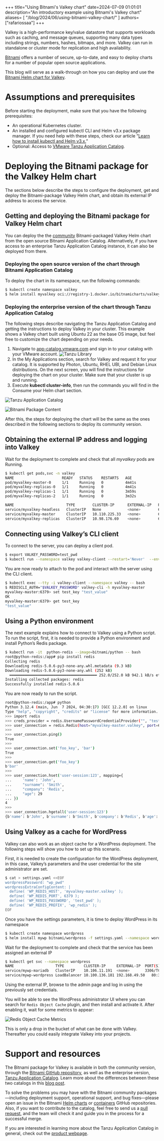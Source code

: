 +++
title="Using Bitnami's Valkey chart"
date=2024-07-09 01:01:01
description="An introductory example using Bitnami's Valkey chart"
aliases= [
    "/blog/2024/06/using-bitnami-valkey-chart/"
]
authors=["rafariossaa"]
+++

Valkey is a high-performance key/value datastore that supports workloads such as caching, and message queues, supporting many data types including strings, numbers, hashes, bitmaps, and more. Valkey can run in standalone or cluster mode for replication and high availability.

[Bitnami](https://bitnami.com/) offers a number of secure, up-to-date, and easy to deploy charts for a number of popular open source applications.

This blog will serve as a walk-through on how you can deploy and use the [Bitnami Helm chart for Valkey](https://github.com/bitnami/charts/tree/main/bitnami/valkey).

# Assumptions and prerequisites

Before starting the deployment, make sure that you have the following prerequisites:
- An operational Kubernetes cluster.
- An installed and configured kubectl CLI and Helm v3.x package manager. If you need help with these steps, check our article “[Learn how to install kubectl and Helm v3.x.](https://docs.bitnami.com/kubernetes/get-started-kubernetes#step-3-install-kubectl-command-line)”
- Optional: Access to [VMware Tanzu Application Catalog](https://app-catalog.vmware.com/catalog).

# Deploying the Bitnami package for the Valkey Helm chart

The sections below describe the steps to configure the deployment, get and deploy the Bitnami-package Valkey Helm chart, and obtain its external IP address to access the service.

## Getting and deploying the Bitnami package for Valkey Helm chart

You can deploy the the [community](https://github.com/bitnami/charts/blob/main/LICENSE.md) Bitnami-packaged Valkey Helm chart from the open source Bitnami Application Catalog. Alternatively, if you have access to an enterprise Tanzu Application Catalog instance, it can also be deployed from there.

### Deploying the open source version of the chart through Bitnami Application Catalog

To deploy the chart in its namespace, run the following commands:

```bash
$ kubectl create namespace valkey
$ helm install myvalkey oci://registry-1.docker.io/bitnamicharts/valkey --set auth.enabled=true --set auth.password=test_pwd --namespace valkey
```

### Deploying the enterprise version of the chart through Tanzu Application Catalog

The following steps describe navigating the Tanzu Application Catalog and getting the instructions to deploy Valkey in your cluster. This example shows a Valkey chart built using Ubuntu 22 as the base OS image, but feel free to customize the chart depending on your needs.

1. Navigate to [app-catalog.vmware.com](https://app-catalog.vmware.com) and sign in to your catalog with your VMware account.
![Tanzu Library](images/using-bitnami-valkey-chart_1.png)
3. In the My Applications section, search for Valkey and request it for your catalog. It is supported by Photon, Ubuntu, RHEL UBI, and Debian Linux distributions. On the next screen, you will find the instructions for deploying the chart on your cluster. Make sure that your cluster is up and running.
4. Execute **kubectl cluster-info**, then run the commands you will find in the Consume your Helm chart section.

![Tanzu Application Catalog](images/using-bitnami-valkey-chart_2.png)

![Bitnami Package Content](images/using-bitnami-valkey-chart_3.png)

After this, the steps for deploying the chart will be the same as the ones described in the following sections to deploy its community version.

## Obtaining the external IP address and logging into Valkey

Wait for the deployment to complete and check that all *myvalkey* pods are Running.

```bash
$ kubectl get pods,svc -n valkey
NAME                      READY   STATUS    RESTARTS   AGE
pod/myvalkey-master-0     1/1     Running   0          4m41s
pod/myvalkey-replicas-0   1/1     Running   0          4m41s
pod/myvalkey-replicas-1   1/1     Running   0          3m59s
pod/myvalkey-replicas-2   1/1     Running   0          3m32s

NAME                        TYPE        CLUSTER-IP      EXTERNAL-IP   PORT(S)    AGE
service/myvalkey-headless   ClusterIP   None            <none>        6379/TCP   4m41s
service/myvalkey-master     ClusterIP   10.110.225.33   <none>        6379/TCP   4m41s
service/myvalkey-replicas   ClusterIP   10.98.176.69    <none>        6379/TCP   4m41s
```

## Connecting using Valkey’s CLI client

To connect to the server, you can deploy a client pod.

```bash
$ export VALKEY_PASSWORD=test_pwd
$ kubectl run --namespace valkey valkey-client --restart='Never'  --env VALKEY_PASSWORD=$VALKEY_PASSWORD  --image docker.io/bitnami/valkey:7.2.5-debian-12-r5 --command -- sleep infinity
```

You are now ready to attach to the pod and interact with the server using the CLI client.

```bash
$ kubectl exec --tty -i valkey-client --namespace valkey -- bash
$ REDISCLI_AUTH="$VALKEY_PASSWORD" valkey-cli -h myvalkey-master
myvalkey-master:6379> set test_key "test_value"
OK
myvalkey-master:6379> get test_key
"test_value"
```

## Using a Python environment

The next example explains how to connect to Valkey using a Python script. To run the script, first, it is needed to provide a Python environment and install Python’s Redis package.

```bash
$ kubectl run -it  python-redis --image=bitnami/python -- bash
root@python-redis:/app# pip install redis
Collecting redis
Downloading redis-5.0.6-py3-none-any.whl.metadata (9.3 kB)
Downloading redis-5.0.6-py3-none-any.whl (252 kB)
  ━━━━━━━━━━━━━━━━━━━━━━━━━━━━━━━━━━━━━━━━ 252.0/252.0 kB 942.1 kB/s eta 0:00:00
Installing collected packages: redis
Successfully installed redis-5.0.6
```

You are now ready to run the script.

```bash
root@python-redis:/app# python
Python 3.12.4 (main, Jun  7 2024, 04:30:17) [GCC 12.2.0] on linux
Type "help", "copyright", "credits" or "license" for more information.
>>> import redis
>>> creds_provider = redis.UsernamePasswordCredentialProvider("", "test_pwd")
>>> user_connection = redis.Redis(host="myvalkey-master.valkey", port=6379, credential_provider=creds_provider)
>>>
>>> user_connection.ping()
True
>>>
>>> user_connection.set('foo_key', 'bar')
True
>>>
>>> user_connection.get('foo_key')
b'bar'
>>>
>>> user_connection.hset('user-session:123', mapping={
...     'name': 'John',
...     "surname": 'Smith',
...     "company": 'Redis',
...     "age": 29
... })
4
>>>
>>> user_connection.hgetall('user-session:123')
{b'name': b'John', b'surname': b'Smith', b'company': b'Redis', b'age': b'29'}
```

## Using Valkey as a cache for WordPress

Valkey can also work as an object cache for a WordPress deployment. The following steps will show you how to set up this scenario.

First, it is needed to create the configuration for the WordPress deployment, in this case, Valkey’s parameters and the user credential for the site administrator are set.

```bash
$ cat > settings.yaml <<EOF
wordpressPassword: "wp_pwd"
wordpressExtraConfigContent: |
  define( 'WP_REDIS_HOST', 'myvalkey-master.valkey' );
  define( 'WP_REDIS_PORT', 6379 );
  define( 'WP_REDIS_PASSWORD', 'test_pwd' );
  define( 'WP_REDIS_PREFIX', 'wp_redis' );
EOF
```

Once you have the settings parameters, it is time to deploy WordPress in its namespace

```bash
$ kubectl create namespace wordpress
$ helm install mywp bitnami/wordpress -f settings.yaml --namespace wordpress
```

Wait for the deployment to complete and check that the service has been assigned an external IP

```bash
$ kubectl get svc --namespace wordpress
NAME                   TYPE         CLUSTER-IP     EXTERNAL-IP  PORT(S)         AGE
service/mywp-mariadb   ClusterIP    10.106.11.191  <none>       3306/TCP                    74s
service/mywp-wordpress LoadBalancer 10.100.136.181 192.168.49.50   80:31116/TCP,443:31119/TCP   74s
```

Using the external IP, browse to the admin page and log in using the previously set credentials.

You will be able to see the WordPress administrator UI where you can search for `Redis Object Cache` plugin, and then install and activate it. After enabling it, wait for some metrics to appear:

![Redis Object Cache Metrics](images/using-bitnami-valkey-chart_4.png)

This is only a drop in the bucket of what can be done with Valkey. Thereafter you could easily integrate Valkey into your projects.

# Support and resources

The Bitnami package for Valkey is available in both the community version, through the [Bitnami GitHub repository](https://github.com/bitnami/charts/tree/main/bitnami/valkey/#installing-the-chart), as well as the enterprise version, [Tanzu Application Catalog](https://app-catalog.vmware.com/catalog/f1242d16-218e-4773-8856-adcb2b2006e9/branch/1542f88a-71c4-42ed-b79c-89bd2063ac9a). Learn more about the differences between these two catalogs in this [blog post](https://tanzu.vmware.com/content/blog/open-source-vs-enterprise-edition-of-vmware-bitnami-application-catalog).

To solve the problems you may have with the Bitnami community packages—including deployment support, operational support, and bug fixes—please open an issue in the Bitnami [Helm charts](https://github.com/bitnami/charts) or [containers](https://github.com/bitnami/containers) GitHub repositories. Also, if you want to contribute to the catalog, feel free to send us a [pull request](https://github.com/bitnami/containers/pulls), and the team will check it and guide you in the process for a successful merge.

If you are interested in learning more about the Tanzu Application Catalog in general, check out the [product webpage](https://tanzu.vmware.com/application-catalog).
